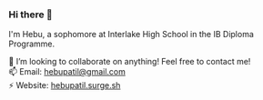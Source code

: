 ### Hi there 👋

<!-- - 🔭 I’m currently working on personal projects
- 🌱 I’m currently learning keras
-->
I'm Hebu, a sophomore at Interlake High School in the IB Diploma Programme.

👯 I’m looking to collaborate on anything! Feel free to contact me!<br>
📫 Email: hebupatil@gmail.com<br>
⚡ Website: <a href="hebupatil.surge.sh">hebupatil.surge.sh</a><br>

